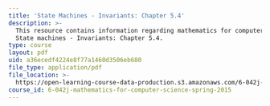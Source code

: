 ```yaml
---
title: 'State Machines - Invariants: Chapter 5.4'
description: >-
  This resource contains information regarding mathematics for computer science:
  State machines - Invariants: Chapter 5.4.
type: course
layout: pdf
uid: a36ecedf4224e8f77a1460d3506eb680
file_type: application/pdf
file_location: >-
  https://open-learning-course-data-production.s3.amazonaws.com/6-042j-mathematics-for-computer-science-spring-2015/a36ecedf4224e8f77a1460d3506eb680_MIT6_042JS15_Session9.pdf
course_id: 6-042j-mathematics-for-computer-science-spring-2015
---
```


